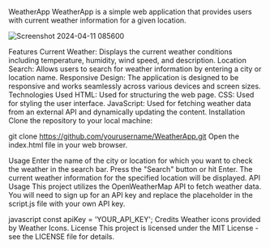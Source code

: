 WeatherApp
WeatherApp is a simple web application that provides users with current weather information for a given location.

![Screenshot 2024-04-11 085600](https://github.com/Pankajdakare/weatherapp/assets/155652384/8cf62063-1367-45f7-8ba2-1fdfdd49fe26)


Features
Current Weather: Displays the current weather conditions including temperature, humidity, wind speed, and description.
Location Search: Allows users to search for weather information by entering a city or location name.
Responsive Design: The application is designed to be responsive and works seamlessly across various devices and screen sizes.
Technologies Used
HTML: Used for structuring the web page.
CSS: Used for styling the user interface.
JavaScript: Used for fetching weather data from an external API and dynamically updating the content.
Installation
Clone the repository to your local machine:

git clone https://github.com/yourusername/WeatherApp.git
Open the index.html file in your web browser.

Usage
Enter the name of the city or location for which you want to check the weather in the search bar.
Press the "Search" button or hit Enter.
The current weather information for the specified location will be displayed.
API Usage
This project utilizes the OpenWeatherMap API to fetch weather data. You will need to sign up for an API key and replace the placeholder in the script.js file with your own API key.

javascript
const apiKey = 'YOUR_API_KEY';
Credits
Weather icons provided by Weather Icons.
License
This project is licensed under the MIT License - see the LICENSE file for details.
